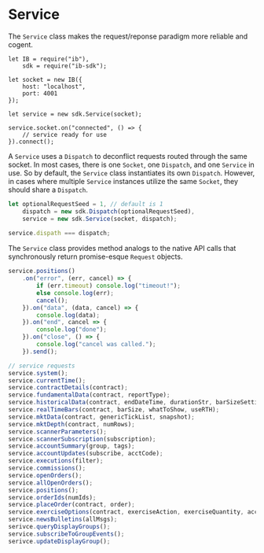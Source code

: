 # Service

The `Service` class makes the request/reponse paradigm more reliable and cogent.

```javscript
let IB = require("ib"),
    sdk = require("ib-sdk");

let socket = new IB({ 
    host: "localhost", 
    port: 4001 
});

let service = new sdk.Service(socket);

service.socket.on("connected", () => {
    // service ready for use
}).connect();
```

A `Service` uses a `Dispatch` to deconflict requests routed through the same socket.  In most cases, there is one `Socket`, one `Dispatch`, and one `Service` in use.  So by default, the `Service` class instantiates its own `Dispatch`.  However, in cases where multiple `Service` instances utilize the same `Socket`, they should share a `Dispatch`.

```javascript
let optionalRequestSeed = 1, // default is 1
    dispatch = new sdk.Dispatch(optionalRequestSeed),
    service = new sdk.Service(socket, dispatch);
    
service.dispath === dispatch;
```

The `Service` class provides method analogs to the native API calls that synchronously return promise-esque `Request` objects.

```javascript
service.positions()
    .on("error", (err, cancel) => {
        if (err.timeout) console.log("timeout!");
        else console.log(err);
        cancel();
    }).on("data", (data, cancel) => {
        console.log(data);
    }).on("end", cancel => {
        console.log("done");
    }).on("close", () => {
        console.log("cancel was called.");
    }).send();

// service requests
service.system();
service.currentTime();
service.contractDetails(contract);
service.fundamentalData(contract, reportType);
service.historicalData(contract, endDateTime, durationStr, barSizeSetting, whatToShow, useRTH, formatDate);
service.realTimeBars(contract, barSize, whatToShow, useRTH);
service.mktData(contract, genericTickList, snapshot);
service.mktDepth(contract, numRows);
service.scannerParameters();
service.scannerSubscription(subscription);
service.accountSummary(group, tags);
service.accountUpdates(subscribe, acctCode);
service.executions(filter);
service.commissions();
service.openOrders();
service.allOpenOrders();
service.positions();
service.orderIds(numIds);
service.placeOrder(contract, order);
service.exerciseOptions(contract, exerciseAction, exerciseQuantity, account, override);
service.newsBulletins(allMsgs);
serivce.queryDisplayGroups();
service.subscribeToGroupEvents();
serivce.updateDisplayGroup();
```